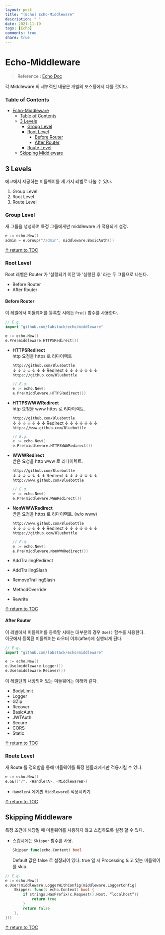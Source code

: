 ```yaml
---
layout: post
title: "[Echo] Echo-Middleware"
description: " "
date: 2021-11-19
tags: [Echo]
comments: true
share: true
---
```



# Echo-Middleware
> Reference : [Echo Doc](https://echo.labstack.com/)

각 Middleware 의 세부적인 내용은 개별의 포스팅에서 다룰 것이다.  

### Table of Contents

- [Echo-Middleware](#echo-middleware)
    - [Table of Contents](#table-of-contents)
  - [3 Levels](#3-levels)
    - [Group Level](#group-level)
    - [Root Level](#root-level)
      - [Before Router](#before-router)
      - [After Router](#after-router)
    - [Route Level](#route-level)
  - [Skipping Middleware](#skipping-middleware)

## 3 Levels

에코에서 제공하는 미들웨어를 세 가지 레벨로 나눌 수 있다.

1. Group Level
1. Root Level
1. Route Level

### Group Level
새 그룹을 생성하여 특정 그룹에게만 middleware 가 적용되게 설정.
```go
e := echo.New()
admin = e.Group("/admin", middleware.BasicAuth())
```

[↑ return to TOC](#table-of-contents)

### Root Level
Root 레벨은 Router 가 '실행되기 이전'과 '실행된 후' 라는 두 그룹으로 나뉜다.

* Before Router
* After Router

#### Before Router
이 레벨에서 미들웨어를 등록할 시에는 ```Pre()``` 함수를 사용한다.  

```go
// E.g.
import "github.com/labstack/echo/middleware"

e := echo.New()
e.Pre(middleware.HTTPSRedirect())
```

* **HTTPSRedirect**   
  http 요청을 https 로 리다이렉트  

  ```http://github.com/8luebottle```  
  ↓ ↓ ↓ ↓ ↓ ↓ ↓ Redirect ↓ ↓ ↓ ↓ ↓ ↓ ↓  
  ```https://github.com/8luebottle```  

  ```go
  // E.g.
  e := echo.New()
  e.Pre(middleware.HTTPSRedirect())
  ```

* **HTTPSWWWRedirect**   
  http 요청을 www https 로 리다이렉트.  

  ```http://github.com/8luebottle```  
  ↓ ↓ ↓ ↓ ↓ ↓ ↓ Redirect ↓ ↓ ↓ ↓ ↓ ↓ ↓  
  ```https://www.github.com/8luebottle```  

  ```go
  // E.g.
  e := echo.New()
  e.Pre(middleware.HTTPSWWWRedirect())
  ```

* **WWWRedirect**   
  받은 요청을 http www 로 리다이렉트.

  ```http://github.com/8luebottle```  
  ↓ ↓ ↓ ↓ ↓ ↓ ↓ Redirect ↓ ↓ ↓ ↓ ↓ ↓ ↓  
  ```http://www.github.com/8luebottle```  

  ```go
  // E.g.
  e := echo.New()
  e.Pre(middleware.WWWRedirect())
  ```

* **NonWWWRedirect**   
  받은 요청을 https 로 리다이렉트. (w/o www)

  ```http://www.github.com/8luebottle```  
  ↓ ↓ ↓ ↓ ↓ ↓ ↓ Redirect ↓ ↓ ↓ ↓ ↓ ↓ ↓  
  ```https://github.com/8luebottle```  

  ```go
  // E.g.
  e := echo.New()
  e.Pre(middleware.NonWWWRedirect())
  ```

* AddTrailingRedirect
* AddTrailingSlash
* RemoveTrailingSlash
* MethodOverride
* Rewrite


[↑ return to TOC](#table-of-contents)

#### After Router  
이 레벨에서 미들웨어를 등록할 시에는 대부분의 경우 ```Use()``` 함수를 사용한다.  
이곳에서 등록된 미들웨어는 라우터 이후(after)에 실행되게 된다.

```go
// E.g.
import "github.com/labstack/echo/middleware"

e := echo.New()
e.Use(middleware.Logger())
e.Use(middleware.Recover())
```

이 레벨단의 내장되어 있는 미들웨어는 아래와 같다.

* BodyLimit
* Logger
* GZip
* Recover
* BasicAuth
* JWTAuth
* Secure
* CORS
* Static

[↑ return to TOC](#table-of-contents)

### Route Level  
새 Route 를 정의함을 통해 미들웨어를 특정 핸들러에게만 적용시킬 수 있다.

```go
e := echo.New()
e.GET("/", <HandlerA>, <MiddlewareB>)
```
* ```HandlerA``` 에게만 ```MiddlewareB``` 적용시키기

[↑ return to TOC](#table-of-contents)


## Skipping Middleware
특정 조건에 해당될 때 미들웨어를 사용하지 않고 스킵하도록 설정 할 수 있다.

* 스킵시에는 ```Skipper``` 함수를 사용.
  ```go	
  Skipper func(echo.Context) bool
  ```
  Default 값은 false 로 설정되어 있다.
  true 일 시 Processing 되고 있는 미들웨어를 skip.

```go
// E.g.
e := echo.New()
e.User(middleware.LoggerWithConfig(middleware.LoggerConfig{
    Skipper: func(c echo.Context) bool {
        if strings.HasPrefix(c.Request().Host, “localhost”){
            return true
        }
        return false
    },
}))
```

[↑ return to TOC](#table-of-contents)
